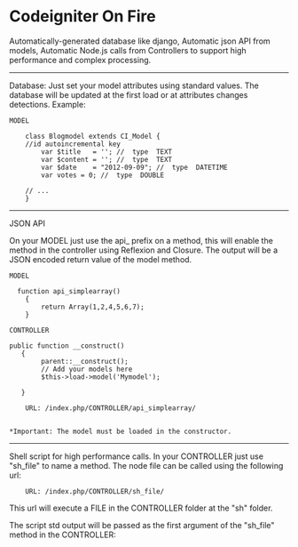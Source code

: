 Codeigniter On Fire  
=======

Automatically-generated database like django, Automatic json API from models, Automatic Node.js calls from Controllers to support high performance and complex processing.

----------
Database:
Just set your model attributes using standard values. The database will be updated at the first load or at attributes changes detections. Example:

    MODEL

        class Blogmodel extends CI_Model {
		//id autoincremental key
            var $title   = ''; //  type  TEXT 
            var $content = ''; //  type  TEXT
            var $date    = "2012-09-09"; //  type  DATETIME
            var votes = 0; //  type  DOUBLE

        // ...
        }


 ----------
 JSON API

 On your MODEL just use the api_  prefix on a  method, this will enable the method in the controller using Reflexion and Closure. The output will be a JSON encoded return value of the model method.

    MODEL

      function api_simplearray()
        {
            return Array(1,2,4,5,6,7);
        } 

    CONTROLLER

    public function __construct()
       {
            parent::__construct();
            // Add your models here
            $this->load->model('Mymodel');

       }

        URL: /index.php/CONTROLLER/api_simplearray/


    *Important: The model must be loaded in the constructor.


----------
Shell script for high performance calls.
In your CONTROLLER just use "sh_file" to name a method. The node file can be called using the following url:

        URL: /index.php/CONTROLLER/sh_file/

This url will execute a FILE in the CONTROLLER folder at the "sh" folder.


The script std output will be passed as the first argument of the "sh_file" method in the CONTROLLER:




